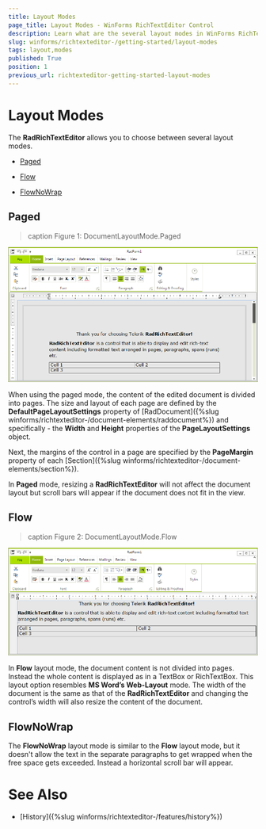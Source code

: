 ```yaml
---
title: Layout Modes
page_title: Layout Modes - WinForms RichTextEditor Control
description: Learn what are the several layout modes in WinForms RichTextEditor.   
slug: winforms/richtexteditor-/getting-started/layout-modes
tags: layout,modes
published: True
position: 1
previous_url: richtexteditor-getting-started-layout-modes
---
```


# Layout Modes

The __RadRichTextEditor__ allows you to choose between several layout modes.   

* [Paged](#paged)

* [Flow](#flow)

* [FlowNoWrap](#flownowrap)

## Paged

>caption Figure 1: DocumentLayoutMode.Paged

![richtexteditor-layout-modes 001](images/richtexteditor-layout-modes001.png)

When using the paged mode, the content of the edited document is divided into pages. The size and layout of each page are defined by the __DefaultPageLayoutSettings__ property of [RadDocument]({%slug winforms/richtexteditor-/document-elements/raddocument%}) and specifically - the __Width__ and __Height__ properties of the __PageLayoutSettings__ object.
        
Next, the margins of the control in a page are specified by the __PageMargin__ property of each [Section]({%slug winforms/richtexteditor-/document-elements/section%}).
        
In __Paged__ mode, resizing a __RadRichTextEditor__ will not affect the document layout but scroll bars will appear if the document does not fit in the view.
        
## Flow

>caption Figure 2: DocumentLayoutMode.Flow

![richtexteditor-layout-modes 002](images/richtexteditor-layout-modes002.png)

In __Flow__ layout mode, the document content is not divided into pages. Instead the whole content is displayed as in a  TextBox or RichTextBox. This layout option resembles __MS Word’s Web-Layout__ mode. The width of the document is the same as that of the __RadRichTextEditor__ and changing the control’s width will also resize the content of the document.

## FlowNoWrap

The __FlowNoWrap__ layout mode is similar to the __Flow__ layout mode, but it doesn't allow the text in the separate paragraphs to get wrapped when the free space gets exceeded. Instead a horizontal scroll bar will appear.

# See Also

 * [History]({%slug winforms/richtexteditor-/features/history%})
